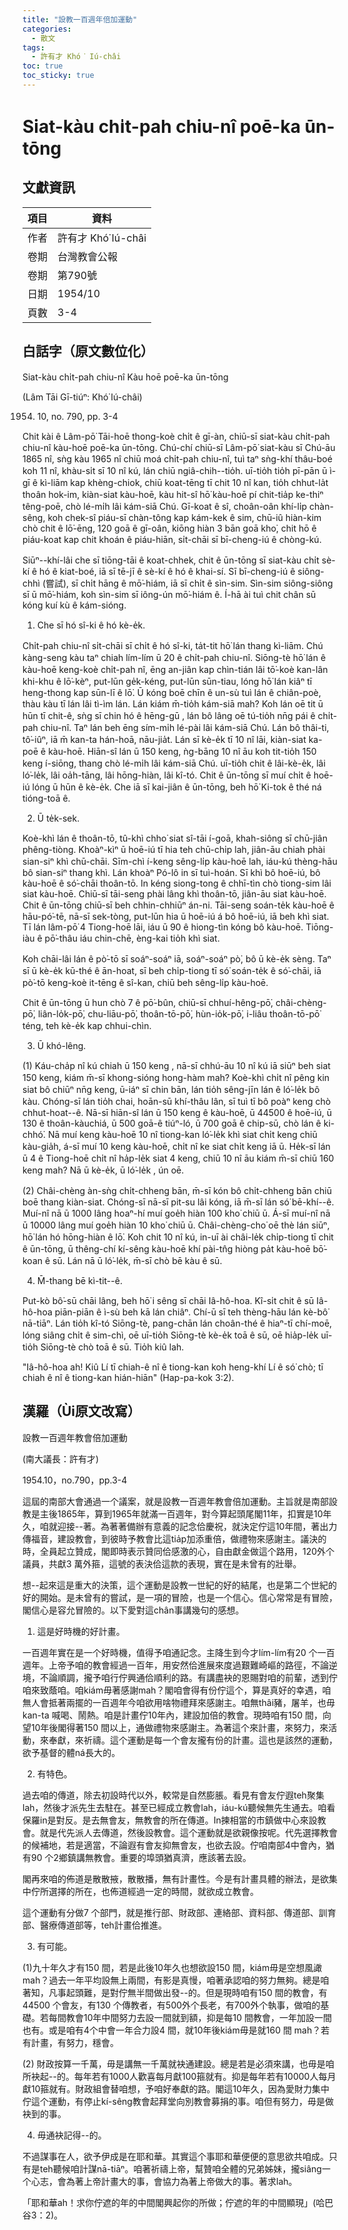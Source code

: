 ```yaml
---
title: "設教一百週年倍加運動"
categories:
  - 散文
tags:
  - 許有才 Khó͘ Iú-châi
toc: true
toc_sticky: true
---
```


# Siat-kàu chi̍t-pah chiu-nî poē-ka ūn-tōng

## 文獻資訊

| 項目 | 資料 |
|---|---|
| 作者 | 許有才 Khó͘ Iú-châi |
| 卷期 | 台灣教會公報 |
| 卷期 | 第790號 |
| 日期 | 1954/10 |
| 頁數 | 3-4 |

## 白話字（原文數位化）

Siat-kàu chi̍t-pah chiu-nî Kàu hoē poē-ka ūn-tōng

(Lâm Tāi Gī-tiúⁿ: Khó͘ Iú-châi)

1954. 10, no. 790, pp. 3-4

Chit kài ê Lâm-pō͘ Tāi-hoē thong-koè chi̍t ê gī-àn, chiū-sī siat-kàu chi̍t-pah chiu-nî kàu-hoē poē-ka ūn-tōng. Chú-chí chiū-sī Lâm-pō͘ siat-kàu sī Chú-āu 1865 nî, sǹg kàu 1965 nî chiū moá chi̍t-pah chiu-nî, tuì taⁿ sǹg-khí thâu-boé koh 11 nî, khàu-si̍t sī 10 nî kú, lán chiū ngiâ-chih--tio̍h. uī-tio̍h tio̍h pī-pān ū ì-gī ê kì-liām kap khèng-chiok, chiū koat-tēng tī chit 10 nî kan, tio̍h chhut-la̍t thoân hok-im, kiàn-siat kàu-hoē, kàu hit-sî hō͘ kàu-hoē pí chit-tia̍p ke-thiⁿ têng-poē, chò lé-mi̍h lâi kám-siā Chú. Gī-koat ê sî, choân-oân khí-li̍p chàn-sêng, koh chek-sî piáu-sī chàn-tông kap kám-kek ê sim, chū-iû hiàn-kim chò chit ê lō͘-ēng, 120 goā ê gī-oân, kiōng hiàn 3 bān goā kho͘, chit hō ê piáu-koat kap chit khoán ê piáu-hiān, si̍t-chāi sī bī-cheng-iú ê chòng-kú.

Siūⁿ--khí-lâi che sī tiōng-tāi ê koat-chhek, chit ê ūn-tōng sī siat-kàu chi̍t sè-kí ê hó ê kiat-boé, iā sī tē-jī ê sè-kí ê hó ê khai-sí. Sī bī-cheng-iú ê siông-chhì (嘗試), sī chi̍t hāng ê mō͘-hiám, iā sī chi̍t ê sìn-sim. Sìn-sim siông-siông sī ū mō͘-hiám, koh sìn-sim sī iông-ún mō͘-hiám ê. Í-hā ài tuì chit chân sū kóng kuí kù ê kám-sióng.

1. Che sī hó sî-ki ê hó kè-e̍k.

Chi̍t-pah chiu-nî si̍t-chāi sī chi̍t ê hó sî-ki, ta̍t-tit hō͘ lán thang kì-liām. Chú kàng-seng kàu taⁿ chiah lím-lím ū 20 ê chi̍t-pah chiu-nî. Siōng-tè hō͘ lán ê kàu-hoē keng-koè chi̍t-pah nî, ēng an-jiân kap chìn-tián lâi tō͘-koè kan-lân khi-khu ê lō͘-kèⁿ, put-lūn ge̍k-kéng, put-lūn sūn-tiau, lóng hō͘ lán kiâⁿ tī heng-thong kap sūn-lī ê lō͘. Ū kóng boē chīn ê un-sù tuì lán ê chiân-poè, thàu kàu tī lán lâi tì-ìm lán. Lán kiám m̄-tio̍h kám-siā mah? Koh lán oē tit ū hūn tī chit-ê, sǹg sī chin hó ê hēng-gū , lán bô lâng oē tú-tio̍h nn̄g pái ê chi̍t-pah chiu-nî. Taⁿ lán beh ēng sím-mi̍h lé-pài lâi kám-siā Chú. Lán bô thâi-ti, tô͘-iûⁿ, iā m̄ kan-ta hán-hoā, nāu-jia̍t. Lán sī kè-e̍k tī 10 nî lāi, kiàn-siat ka-poē ê kàu-hoē. Hiān-sî lán ū 150 keng, ǹg-bāng 10 nî āu koh tit-tio̍h 150 keng í-siōng, thang chò lé-mi̍h lâi kám-siā Chú. uī-tio̍h chit ê lâi-kè-e̍k, lâi ló͘-le̍k, lâi oa̍h-tāng, lâi hōng-hiàn, lâi kî-tó. Chit ê ūn-tōng sī muí chi̍t ê hoē-iú lóng ū hūn ê kè-e̍k. Che iā sī kai-jiân ê ūn-tōng, beh hō͘ Ki-tok ê thé ná tióng-toā ê.

2. Ū te̍k-sek.

Koè-khì lán ê thoân-tō, tû-khì chho͘ siat sî-tāi í-goā, khah-siông sī chū-jiân phêng-tiòng. Khoàⁿ-kìⁿ ū hoē-iú tī hia teh chū-chi̍p lah, jiân-āu chiah phài sian-siⁿ khì chū-chāi. Sīm-chì í-keng sêng-li̍p kàu-hoē lah, iáu-kú thèng-hāu bô sian-siⁿ thang khì. Lán khoàⁿ Pó-lô in sī tuì-hoán. Sī khì bô hoē-iú, bô kàu-hoē ê só͘-chāi thoân-tō. In kéng siong-tong ê chhī-tìn chò tiong-sim lâi siat kàu-hoē. Chiū-sī tāi-seng phài lâng khì thoân-tō, jiân-āu siat kàu-hoē. Chit ê ūn-tōng chiū-sī beh chhin-chhiūⁿ án-ni. Tāi-seng soán-te̍k kàu-hoē ê hāu-pó͘-tē, nā-sī sek-tòng, put-lūn hia ū hoē-iú á bô hoē-iú, iā beh khì siat. Tī lán lâm-pō͘ 4 Tiong-hoē lāi, iáu ū 90 ê hiong-tìn kóng bô kàu-hoē. Tiōng-iàu ê pō͘-thâu iáu chin-chē, èng-kai tio̍h khì siat.

Koh chāi-lâi lán ê pò͘-tō sī soáⁿ-soáⁿ iā, soáⁿ-soáⁿ pò͘, bô ū kè-e̍k sèng. Taⁿ sī ū kè-e̍k kū-thé ê ān-hoat, sī beh chi̍p-tiong tī só͘ soán-te̍k ê só͘-chāi, iā pò͘-tō keng-koè it-tēng ê sî-kan, chiū beh sêng-li̍p kàu-hoē.

Chit ê ūn-tōng ū hun chò 7 ê pō͘-bûn, chiū-sī chhuí-hêng-pō͘, châi-chèng-pō͘, liân-lo̍k-pō͘, chu-liāu-pō͘, thoân-tō-pō͘, hùn-io̍k-pō͘, i-liâu thoân-tō-pō͘ téng, teh kè-e̍k kap chhui-chìn.

3. Ū khó-lêng.

(1) Káu-cha̍p nî kú chiah ū 150 keng , nā-sī chhú-āu 10 nî kú iā siūⁿ beh siat 150 keng, kiám m̄-sī khong-sióng hong-hàm mah? Koè-khì chi̍t nî pêng kin siat bô chiūⁿ nn̄g keng, ū-iáⁿ sī chin bān, lán tio̍h sêng-jīn lán ê ló͘-le̍k bô kàu. Chóng-sī lán tio̍h chai, hoān-sū khí-thâu lân, sī tuì tī bô poàⁿ keng chò chhut-hoat--ê. Nā-sī hiān-sî lán ū 150 keng ê kàu-hoē, ū 44500 ê hoē-iú, ū 130 ê thoân-kàuchiá, ū 500 goā-ê tiúⁿ-ló, ū 700 goā ê chip-sū, chò lán ê ki-chhó͘. Nā muí keng kàu-hoē 10 nî tiong-kan ló͘-le̍k khì siat chi̍t keng chiū kàu-gia̍h, á-sī muí 10 keng kàu-hoē, chi̍t nî ke siat chi̍t keng iā ū. He̍k-sī lán ū 4 ê Tiong-hoē chi̍t nî ha̍p-le̍k siat 4 keng, chiū 10 nî āu kiám m̄-sī chiū 160 keng mah? Nā ū kè-e̍k, ū ló͘-le̍k , ún oē.

(2) Châi-chèng àn-sǹg chi̍t-chheng bān, m̄-sī kón bô chi̍t-chheng bān chiū boē thang kiàn-siat. Chóng-sī nā-sī pit-su lâi kóng, iā m̄-sī lán só͘ bē-khí--ê. Muí-nî nā ū 1000 lâng hoaⁿ-hí muí goe̍h hiàn 100 kho͘ chiū ū. Á-sī muí-nî nā ū 10000 lâng muí goe̍h hiàn 10 kho͘ chiū ū. Châi-chèng-cho͘ oē thè lán siūⁿ, hō͘ lán hó hōng-hiàn ê lō͘. Koh chit 10 nî kú, in-uī ài châi-le̍k chi̍p-tiong tī chit ê ūn-tōng, ū thêng-chí kí-sêng kàu-hoē khí pài-tn̂g hiòng pa̍t kàu-hoē bō͘-koan ê sū. Lán nā ū ló͘-le̍k, m̄-sī chò bē kàu ê sū.

4. M̄-thang bē kì-tit--ê.

Put-kò bô͘-sū chāi lâng, beh hō͘ i sêng sī chāi Iâ-hô-hoa. Kî-si̍t chit ê sū Iâ-hô-hoa piān-piān ê ì-sù beh kā lán chiâⁿ. Chí-ū sī teh thèng-hāu lán kè-bô͘ nā-tiāⁿ. Lán tio̍h kî-tó Siōng-tè, pang-chān lán choân-thé ê hiaⁿ-tī chí-moē, lóng siâng chi̍t ê sim-chì, oē uī-tio̍h Siōng-tè kè-e̍k toā ê sū, oē hia̍p-le̍k uī-tio̍h Siōng-tè chò toā ê sū. Tio̍h kiû lah.

"Iâ-hô-hoa ah! Kiû Lí tī chiah-ê nî ê tiong-kan koh heng-khí Lí ê só͘ chò; tī chiah ê nî ê tiong-kan hián-hiān" (Hap-pa-kok 3:2).

## 漢羅（Ùi原文改寫）

設教一百週年教會倍加運動

(南大議長：許有才)

1954.10，no.790，pp.3-4

這屆的南部大會通過一个議案，就是設教一百週年教會倍加運動。主旨就是南部設教是主後1865年，算到1965年就滿一百週年，對今算起頭尾閣11年，扣實是10年久，咱就迎接--著。為著著備辦有意義的記念佮慶祝，就決定佇這10年間，著出力傳福音，建設教會，到彼時予教會比這tia̍p加添重倍，做禮物來感謝主。議決的時，全員起立贊成，閣即時表示贊同佮感激的心，自由獻金做這个路用，120外个議員，共獻3 萬外箍，這號的表決佮這款的表現，實在是未曾有的壯舉。

想--起來這是重大的決策，這个運動是設教一世紀的好的結尾，也是第二个世紀的好的開始。是未曾有的嘗試，是一項的冒險，也是一个信心。信心常常是有冒險，閣信心是容允冒險的。以下愛對這chân事講幾句的感想。

1. 這是好時機的好計畫。

一百週年實在是一个好時機，值得予咱通記念。主降生到今才lím-lím有20 个一百週年。上帝予咱的教會經過一百年，用安然佮進展來度過艱難崎嶇的路徑，不論逆境，不論順調，攏予咱行佇興通佮順利的路。有講盡袂的恩賜對咱的前輩，透到佇咱來致蔭咱。咱kiám毋著感謝mah？閣咱會得有份佇這个，算是真好的幸遇，咱無人會抵著兩擺的一百週年今咱欲用啥物禮拜來感謝主。咱無thâi豬，屠羊，也毋kan-ta 喊喝、鬧熱。咱是計畫佇10年內，建設加倍的教會。現時咱有150 間，向望10年後閣得著150 間以上，通做禮物來感謝主。為著這个來計畫，來努力，來活動，來奉獻，來祈禱。這个運動是每一个會友攏有份的計畫。這也是該然的運動，欲予基督的體ná長大的。

2. 有特色。

過去咱的傳道，除去初設時代以外，較常是自然膨脹。看見有會友佇遐teh聚集lah，然後才派先生去駐在。甚至已經成立教會lah，iáu-kú聽候無先生通去。咱看保羅in是對反。是去無會友，無教會的所在傳道。In揀相當的市鎮做中心來設教會。就是代先派人去傳道，然後設教會。這个運動就是欲親像按呢。代先選擇教會的候補地，若是適當，不論遐有會友抑無會友，也欲去設。佇咱南部4中會內，猶有90 个2鄉鎮講無教會。重要的埠頭猶真濟，應該著去設。

閣再來咱的佈道是散散掖，散散播，無有計畫性。今是有計畫具體的辦法，是欲集中佇所選擇的所在，也佈道經過一定的時間，就欲成立教會。

這个運動有分做7 个部門，就是推行部、財政部、連絡部、資料部、傳道部、訓育部、醫療傳道部等，teh計畫佮推進。

3. 有可能。

(1)九十年久才有150 間，若是此後10年久也想欲設150 間，kiám毋是空想風譀mah？過去一年平均設無上兩間，有影是真慢，咱著承認咱的努力無夠。總是咱著知，凡事起頭難，是對佇無半間做出發--的。但是現時咱有150 間的教會，有44500 个會友，有130 个傳教者，有500外个長老，有700外个執事，做咱的基礎。若每間教會10年中間努力去設一間就到額，抑是每10 間教會，一年加設一間也有。或是咱有4个中會一年合力設4 間，就10年後kiám毋是就160 間 mah？若有計畫，有努力，穩會。

(2) 財政按算一千萬，毋是講無一千萬就袂通建設。總是若是必須來講，也毋是咱所袂起--的。每年若有1000人歡喜每月獻100箍就有。抑是每年若有10000人每月獻10箍就有。財政組會替咱想，予咱好奉獻的路。閣這10年久，因為愛財力集中佇這个運動，有停止kí-sêng教會起拜堂向別教會募捐的事。咱但有努力，毋是做袂到的事。

4. 毋通袂記得--的。

不過謀事在人，欲予伊成是在耶和華。其實這个事耶和華便便的意思欲共咱成。只有是teh聽候咱計謀nā-tiāⁿ。咱著祈禱上帝，幫贊咱全體的兄弟姊妹，攏siâng一个心志，會為著上帝計畫大的事，會協力為著上帝做大的事。著求lah。

「耶和華ah！求你佇遮的年的中間閣興起你的所做；佇遮的年的中間顯現」(哈巴谷3：2)。
